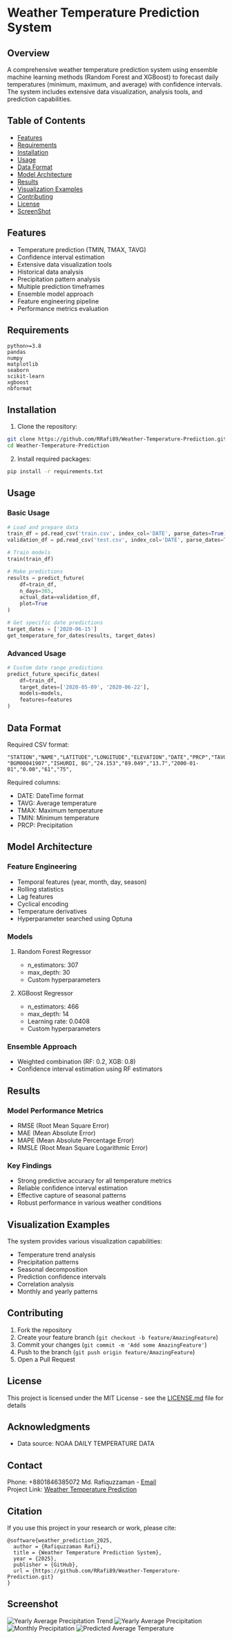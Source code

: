# Weather Temperature Prediction System

## Overview
A comprehensive weather temperature prediction system using ensemble machine learning methods (Random Forest and XGBoost) to forecast daily temperatures (minimum, maximum, and average) with confidence intervals. The system includes extensive data visualization, analysis tools, and prediction capabilities.

## Table of Contents
- [Features](#features)
- [Requirements](#requirements)
- [Installation](#installation)
- [Usage](#usage)
- [Data Format](#data-format)
- [Model Architecture](#model-architecture)
- [Results](#results)
- [Visualization Examples](#visualization-examples)
- [Contributing](#contributing)
- [License](#license)
- [ScreenShot](#screenshot)

## Features
- Temperature prediction (TMIN, TMAX, TAVG)
- Confidence interval estimation
- Extensive data visualization tools
- Historical data analysis
- Precipitation pattern analysis
- Multiple prediction timeframes
- Ensemble model approach
- Feature engineering pipeline
- Performance metrics evaluation

## Requirements
```
python>=3.8
pandas
numpy
matplotlib
seaborn
scikit-learn
xgboost
nbformat
```

## Installation
1. Clone the repository:
```bash
git clone https://github.com/RRafi89/Weather-Temperature-Prediction.git
cd Weather-Temperature-Prediction
```

2. Install required packages:
```bash
pip install -r requirements.txt
```

## Usage
### Basic Usage
```python
# Load and prepare data
train_df = pd.read_csv('train.csv', index_col='DATE', parse_dates=True)
validation_df = pd.read_csv('test.csv', index_col='DATE', parse_dates=True)

# Train models
train(train_df)

# Make predictions
results = predict_future(
    df=train_df,
    n_days=365,
    actual_data=validation_df,
    plot=True
)

# Get specific date predictions
target_dates = ['2020-06-15']
get_temperature_for_dates(results, target_dates)
```

### Advanced Usage
```python
# Custom date range predictions
predict_future_specific_dates(
    df=train_df,
    target_dates=['2020-05-09', '2020-06-22'],
    models=models,
    features=features
)
```

## Data Format
Required CSV format:
```
"STATION","NAME","LATITUDE","LONGITUDE","ELEVATION","DATE","PRCP","TAVG","TMAX","TMIN"
"BGM00041907","ISHURDI, BG","24.153","89.049","13.7","2000-01-01","0.00","61","75",
```

Required columns:
- DATE: DateTime format
- TAVG: Average temperature
- TMAX: Maximum temperature
- TMIN: Minimum temperature
- PRCP: Precipitation

## Model Architecture
### Feature Engineering
- Temporal features (year, month, day, season)
- Rolling statistics
- Lag features
- Cyclical encoding
- Temperature derivatives
- Hyperparameter searched using Optuna

### Models
1. Random Forest Regressor
   - n_estimators: 307
   - max_depth: 30
   - Custom hyperparameters

2. XGBoost Regressor
   - n_estimators: 466
   - max_depth: 14
   - Learning rate: 0.0408
   - Custom hyperparameters

### Ensemble Approach
- Weighted combination (RF: 0.2, XGB: 0.8)
- Confidence interval estimation using RF estimators

## Results
### Model Performance Metrics
- RMSE (Root Mean Square Error)
- MAE (Mean Absolute Error)
- MAPE (Mean Absolute Percentage Error)
- RMSLE (Root Mean Square Logarithmic Error)

### Key Findings
- Strong predictive accuracy for all temperature metrics
- Reliable confidence interval estimation
- Effective capture of seasonal patterns
- Robust performance in various weather conditions

## Visualization Examples
The system provides various visualization capabilities:
- Temperature trend analysis
- Precipitation patterns
- Seasonal decomposition
- Prediction confidence intervals
- Correlation analysis
- Monthly and yearly patterns

## Contributing
1. Fork the repository
2. Create your feature branch (`git checkout -b feature/AmazingFeature`)
3. Commit your changes (`git commit -m 'Add some AmazingFeature'`)
4. Push to the branch (`git push origin feature/AmazingFeature`)
5. Open a Pull Request

## License
This project is licensed under the MIT License - see the [LICENSE.md](LICENSE.md) file for details

## Acknowledgments
- Data source: NOAA DAILY TEMPERATURE DATA

## Contact
Phone: +8801846385072
Md. Rafiquzzaman - [Email](mailto:rafiquzzamanrafi100@gmail.com)  
Project Link: [Weather Temperature Prediction](https://github.com/RRafi89/Weather-Temperature-Prediction.git)


## Citation
If you use this project in your research or work, please cite:
```
@software{weather_prediction_2025,
  author = {Rafiquzzaman Rafi},
  title = {Weather Temperature Prediction System},
  year = {2025},
  publisher = {GitHub},
  url = {https://github.com/RRafi89/Weather-Temperature-Prediction.git}
}
```
## Screenshot
![Yearly Average Precipitation Trend](screenshots/yearly_avg_prcp_trend.png)
![Yearly Average Precipitation](screenshots/yearly_avg_prcp.png)
![Monthly Precipitation](screenshots/month_prcp.png)
![Predicted Average Temperature](screenshots/avg_temp.png)